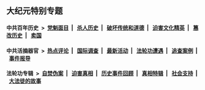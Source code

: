 ## 大纪元特别专题

#### 中共百年历史 &nbsp;>&nbsp; [党魁面目](indexes/nf1176107/README.md?10180430) &nbsp;| &nbsp; [杀人历史](indexes/nf1176106/README.md?10180430) &nbsp;| &nbsp; [破坏传统和道德](indexes/nf1176106/README.md?10180430) &nbsp;| &nbsp; [迫害文化精英](indexes/nf1176111/README.md?10180430) &nbsp;| &nbsp; [篡改历史](indexes/nf1176115/README.md?10180430) &nbsp;| &nbsp; [卖国](indexes/nf1176117/README.md?10180430) 

#### 中共活摘器官 &nbsp;>&nbsp; [热点评论](indexes/nf5879/README.md?10180430) &nbsp;| &nbsp; [国际调查](indexes/nf5947/README.md?10180430) &nbsp;| &nbsp; [最新活动](indexes/nf5883/README.md?10180430) &nbsp;| &nbsp; [法轮功遭遇](indexes/nf5881/README.md?10180430) &nbsp;| &nbsp; [追查案例](indexes/nf5880/README.md?10180430) &nbsp;| &nbsp; [事件报导](indexes/nf5877/README.md?10180430) 

#### 法轮功专辑 &nbsp;>&nbsp; [自焚伪案](indexes/nf5562/README.md?10180430) &nbsp;| &nbsp; [迫害真相](indexes/nf4379/README.md?10180430) &nbsp;| &nbsp; [历史事件回顾](indexes/nf5793/README.md?10180430) &nbsp;| &nbsp; [真相特辑](indexes/nf4389/README.md?10180430) &nbsp;| &nbsp; [社会支持](indexes/nf4386/README.md?10180430) &nbsp;| &nbsp; [大法徒的故事](indexes/nf1147481/README.md?10180430) 


